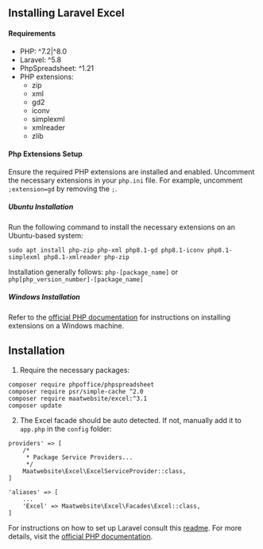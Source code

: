 ## Installing Laravel Excel

#### Requirements

- PHP: ^7.2\|^8.0
- Laravel: ^5.8
- PhpSpreadsheet: ^1.21
- PHP extensions:
    - zip 
    - xml 
    - gd2 
    - iconv 
    - simplexml 
    - xmlreader 
    - zlib 

#### Php Extensions Setup

Ensure the required PHP extensions are installed and enabled. Uncomment the necessary extensions in your `php.ini` file. For example, uncomment `;extension=gd` by removing the `;`.

##### Ubuntu Installation
Run the following command to install the necessary extensions on an Ubuntu-based system:
```
sudo apt install php-zip php-xml php8.1-gd php8.1-iconv php8.1-simplexml php8.1-xmlreader php-zip
```
Installation generally follows: `php-[package_name]` or `php[php_version_number]-[package_name]`

##### Windows Installation
Refer to the [official PHP documentation](https://www.php.net/manual/en/install.pecl.windows.php) for instructions on installing extensions on a Windows machine.

## Installation

 1. Require the necessary packages:
```
composer require phpoffice/phpspreadsheet
composer require psr/simple-cache ^2.0
composer require maatwebsite/excel:^3.1
composer update
```

2. The Excel facade should be auto detected. If not, manually add it to `app.php` in the `config` folder:

```
providers' => [
    /*
     * Package Service Providers...
     */
    Maatwebsite\Excel\ExcelServiceProvider::class,
]
```


```
'aliases' => [
    ...
    'Excel' => Maatwebsite\Excel\Facades\Excel::class,
]
```

For instructions on how to set up Laravel consult this [readme](https://github.com/ShivMoh/Tempus_Fugit_CSE3203_Project/blob/main/README.md).
For more details, visit the [official PHP documentation](https://www.php.net/manual/en/install.pecl.windows.php).
